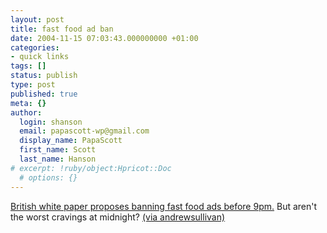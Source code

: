 ```yaml
---
layout: post
title: fast food ad ban
date: 2004-11-15 07:03:43.000000000 +01:00
categories:
- quick links
tags: []
status: publish
type: post
published: true
meta: {}
author:
  login: shanson
  email: papascott-wp@gmail.com
  display_name: PapaScott
  first_name: Scott
  last_name: Hanson
# excerpt: !ruby/object:Hpricot::Doc
  # options: {}
---
```

<p><a title="Telegraph | News | TV advertising ban on junk food" href="http://www.telegraph.co.uk/news/main.jhtml;sessionid=JR0M3NNEEOF3LQFIQMFCNAGAVCBQYJVC?xml=/news/2004/11/15/nad15.xml&sSheet=/portal/2004/11/15/ixportaltop.html">British white paper proposes banning fast food ads before 9pm.</a> But aren't the worst cravings at midnight? <a href="http://www.andrewsullivan.com/index.php?dish_inc=archives/2004_11_14_dish_archive.html#110049532256262310">(via andrewsullivan)</a></p>
